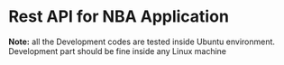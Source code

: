 # Rest API for NBA Application

**Note:** all the Development codes are tested inside Ubuntu environment. Development part should be fine inside any Linux machine

